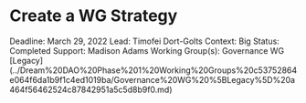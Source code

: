 # Create a WG Strategy

Deadline: March 29, 2022
Lead: Timofei Dort-Golts
Context: Big
Status: Completed
Support: Madison Adams
Working Group(s): Governance WG [Legacy] (../Dream%20DAO%20Phase%201%20Working%20Groups%20c53752864e064f6da1b9f1c4ed1019ba/Governance%20WG%20%5BLegacy%5D%20a464f56462524c87842951a5c5d8b9f0.md)